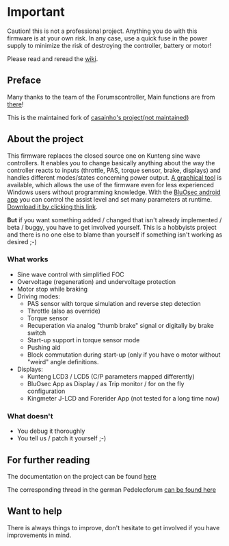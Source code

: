 # Important

Caution! this is not a professional project. Anything you do with this firmware is at your own risk. In any case, use a quick fuse in the power supply to minimize the risk of destroying the controller, battery or motor!

Please read and reread the [wiki](https://github.com/stancecoke/BMSBattery_S_controllers_firmware/wiki).

## Preface

Many thanks to the team of the Forumscontroller, Main functions are from [there](https://github.com/jenkie/Arduino-Pedelec-Controller)!

This is the maintained fork of [casainho's project(not maintained)](https://github.com/OpenSource-EBike-firmware/BMSBattery_S_controllers_firmware)

## About the project

This firmware replaces the closed source one on Kunteng sine wave controllers. It enables you to change basically anything about the way the controller reacts to inputs (throttle, PAS, torque sensor, brake, displays) and handles different modes/states concerning  power output.
[A graphical tool](https://github.com/stancecoke/BMSBattery_S_controllers_firmware/wiki/04-The-Java-Tool) is available, which allows the use of the firmware even for less experienced Windows users without programming knowledge. With the [BluOsec android app](https://github.com/stancecoke/BMSBattery_S_controllers_firmware/wiki/05-The-BluOSEC-Android-App) you can control the assist level and set many parameters at runtime.  [Download it by clicking this link](https://github.com/Xnyle/bluosec-apk/raw/master/BluOsec-release.apk).

**But** if you want something added / changed that isn't already implemented / beta / buggy, you have to get involved yourself. This is a hobbyists project and there is no one else to blame than yourself if something isn't working as desired ;-)

### What works  

* Sine wave control with simplified FOC  
* Overvoltage (regeneration) and undervoltage protection
* Motor stop while braking
* Driving modes:  
    * PAS sensor with torque simulation and reverse step detection
    * Throttle (also as override)
    * Torque sensor  
    * Recuperation via analog "thumb brake" signal or digitally by brake switch  
    * Start-up support in torque sensor mode  
    * Pushing aid
    * Block commutation during start-up (only if you have o motor without "weird" angle definitions.
* Displays:
    * Kunteng LCD3 / LCD5 (C/P parameters mapped differently)
    * BluOsec App as Display / as Trip monitor / for on the fly configuration  
    * Kingmeter J-LCD and Forerider App (not tested for a long time now)

### What doesn't

* You debug it thoroughly
* You tell us / patch it yourself ;-)

## For further reading

The documentation on the project can be found [here](https://github.com/stancecoke/BMSBattery_S_controllers_firmware/wiki)  

The corresponding thread in the german Pedelecforum [can be found here](https://www.pedelecforum.de/forum/index.php?threads/custom-rom-f%C3%BCr-kunteng-s06s-kt36-controller.50061/)  

## Want to help

There is always things to improve, don't hesitate to get involved if you have improvements in mind.
